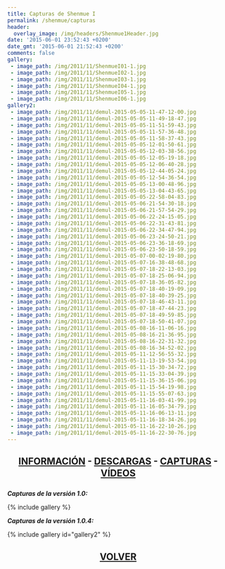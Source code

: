 ```yaml
---
title: Capturas de Shenmue I
permalink: /shenmue/capturas
header:
  overlay_image: /img/headers/Shenmue1Header.jpg
date: '2015-06-01 23:52:43 +0200'
date_gmt: '2015-06-01 21:52:43 +0200'
comments: false
gallery:
 - image_path: /img/2011/11/ShenmueI01-1.jpg
 - image_path: /img/2011/11/ShenmueI02-1.jpg
 - image_path: /img/2011/11/ShenmueI03-1.jpg
 - image_path: /img/2011/11/ShenmueI04-1.jpg
 - image_path: /img/2011/11/ShenmueI05-1.jpg
 - image_path: /img/2011/11/ShenmueI06-1.jpg
gallery2:
 - image_path: /img/2011/11/demul-2015-05-05-11-47-12-00.jpg
 - image_path: /img/2011/11/demul-2015-05-05-11-49-18-47.jpg
 - image_path: /img/2011/11/demul-2015-05-05-11-51-59-43.jpg
 - image_path: /img/2011/11/demul-2015-05-05-11-57-36-48.jpg
 - image_path: /img/2011/11/demul-2015-05-05-11-58-37-43.jpg
 - image_path: /img/2011/11/demul-2015-05-05-12-01-50-61.jpg
 - image_path: /img/2011/11/demul-2015-05-05-12-03-38-56.jpg
 - image_path: /img/2011/11/demul-2015-05-05-12-05-19-18.jpg
 - image_path: /img/2011/11/demul-2015-05-05-12-06-40-28.jpg
 - image_path: /img/2011/11/demul-2015-05-05-12-44-05-24.jpg
 - image_path: /img/2011/11/demul-2015-05-05-12-54-36-54.jpg
 - image_path: /img/2011/11/demul-2015-05-05-13-00-48-96.jpg
 - image_path: /img/2011/11/demul-2015-05-05-13-04-43-65.jpg
 - image_path: /img/2011/11/demul-2015-05-05-22-58-04-83.jpg
 - image_path: /img/2011/11/demul-2015-05-06-21-54-30-18.jpg
 - image_path: /img/2011/11/demul-2015-05-06-21-57-54-29.jpg
 - image_path: /img/2011/11/demul-2015-05-06-22-24-15-05.jpg
 - image_path: /img/2011/11/demul-2015-05-06-22-31-43-81.jpg
 - image_path: /img/2011/11/demul-2015-05-06-22-34-47-94.jpg
 - image_path: /img/2011/11/demul-2015-05-06-23-24-50-21.jpg
 - image_path: /img/2011/11/demul-2015-05-06-23-36-18-69.jpg
 - image_path: /img/2011/11/demul-2015-05-06-23-50-18-59.jpg
 - image_path: /img/2011/11/demul-2015-05-07-00-02-19-80.jpg
 - image_path: /img/2011/11/demul-2015-05-07-16-38-48-68.jpg
 - image_path: /img/2011/11/demul-2015-05-07-18-22-13-03.jpg
 - image_path: /img/2011/11/demul-2015-05-07-18-25-06-94.jpg
 - image_path: /img/2011/11/demul-2015-05-07-18-36-05-82.jpg
 - image_path: /img/2011/11/demul-2015-05-07-18-40-19-09.jpg
 - image_path: /img/2011/11/demul-2015-05-07-18-40-39-25.jpg
 - image_path: /img/2011/11/demul-2015-05-07-18-46-43-11.jpg
 - image_path: /img/2011/11/demul-2015-05-07-18-47-44-23.jpg
 - image_path: /img/2011/11/demul-2015-05-07-18-49-59-85.jpg
 - image_path: /img/2011/11/demul-2015-05-07-18-50-41-07.jpg
 - image_path: /img/2011/11/demul-2015-05-08-16-11-06-16.jpg
 - image_path: /img/2011/11/demul-2015-05-08-16-21-36-95.jpg
 - image_path: /img/2011/11/demul-2015-05-08-16-22-31-32.jpg
 - image_path: /img/2011/11/demul-2015-05-08-16-34-52-02.jpg
 - image_path: /img/2011/11/demul-2015-05-11-12-56-55-32.jpg
 - image_path: /img/2011/11/demul-2015-05-11-13-19-53-54.jpg
 - image_path: /img/2011/11/demul-2015-05-11-15-30-34-72.jpg
 - image_path: /img/2011/11/demul-2015-05-11-15-33-04-39.jpg
 - image_path: /img/2011/11/demul-2015-05-11-15-36-15-06.jpg
 - image_path: /img/2011/11/demul-2015-05-11-15-54-19-98.jpg
 - image_path: /img/2011/11/demul-2015-05-11-15-55-07-63.jpg
 - image_path: /img/2011/11/demul-2015-05-11-16-03-41-99.jpg
 - image_path: /img/2011/11/demul-2015-05-11-16-05-34-79.jpg
 - image_path: /img/2011/11/demul-2015-05-11-16-06-13-11.jpg
 - image_path: /img/2011/11/demul-2015-05-11-16-18-34-26.jpg
 - image_path: /img/2011/11/demul-2015-05-11-16-22-10-26.jpg
 - image_path: /img/2011/11/demul-2015-05-11-16-22-30-76.jpg
---
```

<h2 style="text-align: center;"><strong><a href="/shenmue/informacion/">INFORMACIÓN</a> - <a href="/shenmue/descargar/">DESCARGAS</a> - <a href="/shenmue/capturas/">CAPTURAS</a> - <a href="/shenmue/videos/">VÍDEOS</a></strong></h2>

_**Capturas de la versión 1.0:**_

{% include gallery %}

_**Capturas de la versión 1.0.4:**_

{% include gallery id="gallery2" %}

<h2 style="text-align: center;"><strong><a href="/shenmue/">VOLVER</a></strong></h2>
